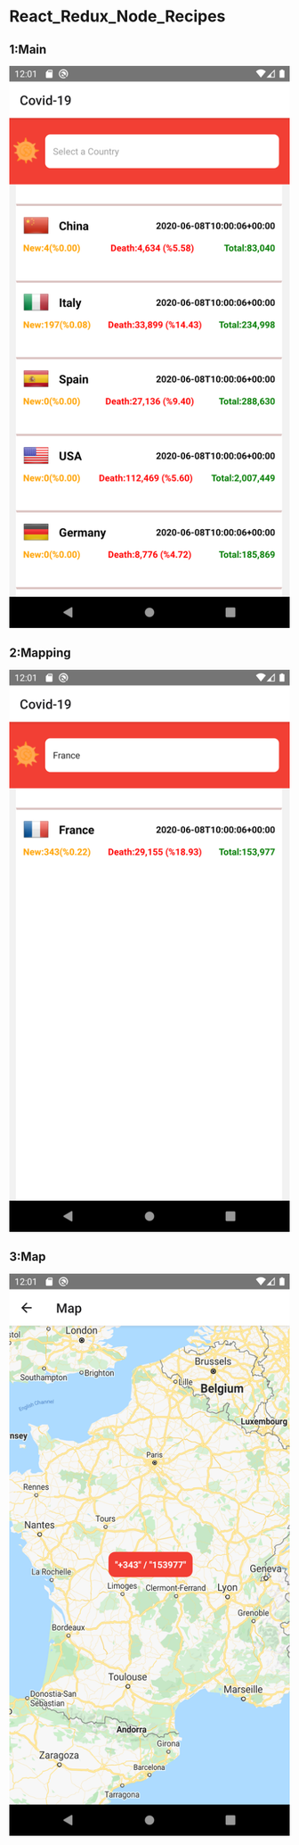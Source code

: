 # React_Redux_Node_Recipes
 
 ## 1:Main
![image](https://github.com/6vvvvvv/ReactNative_Covid19/blob/master/img/1.png)

## 2:Mapping
![image](https://github.com/6vvvvvv/ReactNative_Covid19/blob/master/img/2.png)

## 3:Map
![image](https://github.com/6vvvvvv/ReactNative_Covid19/blob/master/img/3.png)
